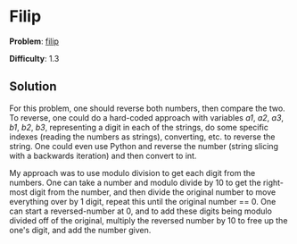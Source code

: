 # Filip

**Problem**: [filip](https://open.kattis.com/problems/filip)

**Difficulty**: 1.3

## Solution

For this problem, one should reverse both numbers, then compare the two. To reverse, one could do a hard-coded approach with variables *a1*, *a2*, *a3*, *b1*, *b2*, *b3*, representing a digit in each of the strings, do some specific indexes (reading the numbers as strings), converting, etc. to reverse the string. One could even use Python and reverse the number (string slicing with a backwards iteration) and then convert to int.

My approach was to use modulo division to get each digit from the numbers. One can take a number and modulo divide by 10 to get the right-most digit from the number, and then divide the original number to move everything over by 1 digit, repeat this until the original number == 0. One can start a reversed-number at 0, and to add these digits being modulo divided off of the original, multiply the reversed number by 10 to free up the one's digit, and add the number given.
